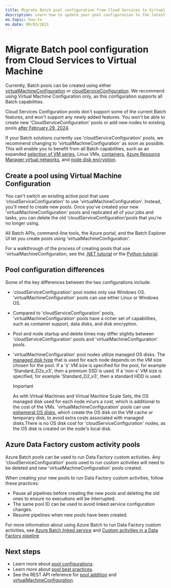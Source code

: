 ```yaml
---
title: Migrate Batch pool configuration from Cloud Services to Virtual Machines
description: Learn how to update your pool configuration to the latest and recommended configuration
ms.topic: how-to
ms.date: 09/03/2021
---
```


# Migrate Batch pool configuration from Cloud Services to Virtual Machine

Currently, Batch pools can be created using either [virtualMachineConfiguration](/rest/api/batchservice/pool/add#virtualmachineconfiguration) or [cloudServiceConfiguration](/rest/api/batchservice/pool/add#cloudserviceconfiguration). We recommend using Virtual Machine Configuration only, as this configuration supports all Batch capabilities.

Cloud Services Configuration pools don't support some of the current Batch features, and won't support any newly added features. You won't be able to create new 'CloudServiceConfiguration' pools or add new nodes to existing pools [after February 29, 2024](https://azure.microsoft.com/updates/azure-batch-cloudserviceconfiguration-pools-will-be-retired-on-29-february-2024/).

If your Batch solutions currently use 'cloudServiceConfiguration' pools, we recommend changing to 'virtualMachineConfiguration' as soon as possible. This will enable you to benefit from all Batch capabilities, such as an expanded [selection of VM series](batch-pool-vm-sizes.md), Linux VMs, [containers](batch-docker-container-workloads.md), [Azure Resource Manager virtual networks](batch-virtual-network.md), and [node disk encryption](disk-encryption.md).

## Create a pool using Virtual Machine Configuration

You can't switch an existing active pool that uses 'cloudServiceConfiguration' to use 'virtualMachineConfiguration'. Instead, you'll need to create new pools. Once you've created your new 'virtualMachineConfiguration' pools and replicated all of your jobs and tasks, you can delete the old 'cloudServiceConfiguration'pools that you're no longer using.

All Batch APIs, command-line tools, the Azure portal, and the Batch Explorer UI let you create pools using 'virtualMachineConfiguration'.

For a walkthrough of the process of creating pools that use 'virtualMachineConfiguration, see the [.NET tutorial](tutorial-parallel-dotnet.md) or the [Python tutorial](tutorial-parallel-python.md).

## Pool configuration differences

Some of the key differences between the two configurations include:

- 'cloudServiceConfiguration' pool nodes only use Windows OS. 'virtualMachineConfiguration' pools can use either Linux or Windows OS.
- Compared to 'cloudServiceConfiguration' pools, 'virtualMachineConfiguration' pools have a richer set of capabilities, such as container support, data disks, and disk encryption.
- Pool and node startup and delete times may differ slightly between 'cloudServiceConfiguration' pools and 'virtualMachineConfiguration' pools.
- 'virtualMachineConfiguration' pool nodes utilize managed OS disks. The [managed disk type](../virtual-machines/disks-types.md) that is used for each node depends on the VM size chosen for the pool. If a 's' VM size is specified for the pool, for example 'Standard_D2s_v3', then a premium SSD is used. If a 'non-s' VM size is specified, for example 'Standard_D2_v3', then a standard HDD is used.

   > [!IMPORTANT]
   > As with Virtual Machines and Virtual Machine Scale Sets, the OS managed disk used for each node incurs a cost, which is additional to the cost of the VMs. 'virtualMachineConfiguration' pools can use [ephemeral OS disks](create-pool-ephemeral-os-disk.md), which create the OS disk on the VM cache or temporary disk, to avoid extra costs associated with managed disks.There is no OS disk cost for 'cloudServiceConfiguration' nodes, as the OS disk is created on the node's local disk.

## Azure Data Factory custom activity pools

Azure Batch pools can be used to run Data Factory custom activities. Any 'cloudServiceConfiguration' pools used to run custom activities will need to be deleted and new 'virtualMachineConfiguration' pools created.

When creating your new pools to run Data Factory custom activities, follow these practices:

- Pause all pipelines before creating the new pools and deleting the old ones to ensure no executions will be interrupted.
- The same pool ID can be used to avoid linked service configuration changes.
- Resume pipelines when new pools have been created.

For more information about using Azure Batch to run Data Factory custom activities, see [Azure Batch linked service](../data-factory/compute-linked-services.md#azure-batch-linked-service) and  [Custom activities in a Data Factory pipeline](../data-factory/transform-data-using-dotnet-custom-activity.md)

## Next steps

- Learn more about [pool configurations](nodes-and-pools.md#configurations).
- Learn more about [pool best practices](best-practices.md#pools).
- See the REST API reference for [pool addition](/rest/api/batchservice/pool/add) and [virtualMachineConfiguration](/rest/api/batchservice/pool/add#virtualmachineconfiguration).
